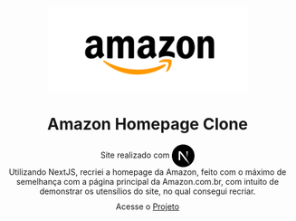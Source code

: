 <div align='center'>
  <a align='center' href="https://jpcribeiro.github.io/Amazon-Clone/" target="blank"><img align="center" src="public/amazon_logo.png" height="150" /></a>
</div>

<h1 align='center'>
  Amazon Homepage Clone
</h1>

<div align="center">
  Site realizado com <img align="center" width="40" src="https://raw.githubusercontent.com/devicons/devicon/master/icons/nextjs/nextjs-original.svg">
</div>

<div align="center">
  Utilizando NextJS, recriei a homepage da Amazon, feito com o máximo de semelhança com a página principal da Amazon.com.br, com intuito de demonstrar os utensílios do site, no qual consegui recriar.
</div>

<div align="center" style="margin-top: 10px">
  Acesse o <a align='center' href="https://jpcribeiro.github.io/Amazon-Clone/" target="blank">Projeto</a>
</div>
